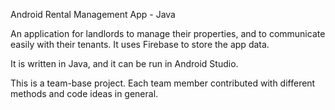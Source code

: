 Android Rental Management App - Java

An application for landlords to manage their properties, and to communicate easily with their tenants. It uses Firebase to store the app data.

It is written in Java, and it can be run in Android Studio.

This is a team-base project. Each team member contributed with different methods and code ideas in general.
